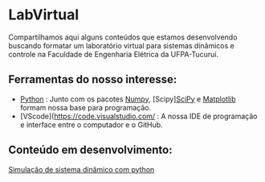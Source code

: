 # LabVirtual

Compartilhamos aqui alguns conteúdos que estamos desenvolvendo buscando formatar um laboratório virtual para sistemas dinâmicos e controle na Faculdade de Engenharia Elétrica da UFPA-Tucuruí.

## Ferramentas do nosso interesse:

- [Python](https://www.python.org/) : Junto com os pacotes [Numpy](https://numpy.org/), [Scipy][SciPy](https://scipy.org/) e [Matplotlib](https://matplotlib.org/) formam nossa base para programação.
- [VScode](https://code.visualstudio.com/ : A nossa IDE de programação e interface entre o computador e o GitHub. 

## Conteúdo em desenvolvimento:

[Simulação de sistema dinâmico com python](ManimEDO.html)
